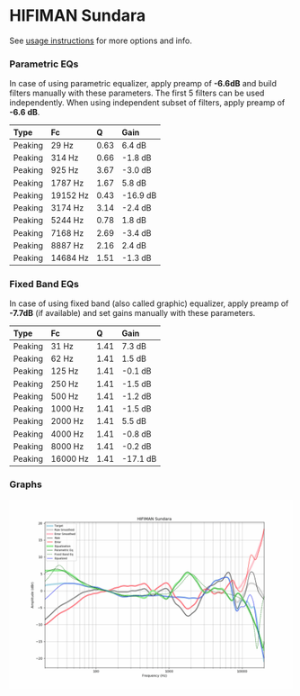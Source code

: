 # HIFIMAN Sundara
See [usage instructions](https://github.com/jaakkopasanen/AutoEq#usage) for more options and info.

### Parametric EQs
In case of using parametric equalizer, apply preamp of **-6.6dB** and build filters manually
with these parameters. The first 5 filters can be used independently.
When using independent subset of filters, apply preamp of **-6.6 dB**.

| Type    | Fc       |    Q | Gain     |
|:--------|:---------|:-----|:---------|
| Peaking | 29 Hz    | 0.63 | 6.4 dB   |
| Peaking | 314 Hz   | 0.66 | -1.8 dB  |
| Peaking | 925 Hz   | 3.67 | -3.0 dB  |
| Peaking | 1787 Hz  | 1.67 | 5.8 dB   |
| Peaking | 19152 Hz | 0.43 | -16.9 dB |
| Peaking | 3174 Hz  | 3.14 | -2.4 dB  |
| Peaking | 5244 Hz  | 0.78 | 1.8 dB   |
| Peaking | 7168 Hz  | 2.69 | -3.4 dB  |
| Peaking | 8887 Hz  | 2.16 | 2.4 dB   |
| Peaking | 14684 Hz | 1.51 | -1.3 dB  |

### Fixed Band EQs
In case of using fixed band (also called graphic) equalizer, apply preamp of **-7.7dB**
(if available) and set gains manually with these parameters.

| Type    | Fc       |    Q | Gain     |
|:--------|:---------|:-----|:---------|
| Peaking | 31 Hz    | 1.41 | 7.3 dB   |
| Peaking | 62 Hz    | 1.41 | 1.5 dB   |
| Peaking | 125 Hz   | 1.41 | -0.1 dB  |
| Peaking | 250 Hz   | 1.41 | -1.5 dB  |
| Peaking | 500 Hz   | 1.41 | -1.2 dB  |
| Peaking | 1000 Hz  | 1.41 | -1.5 dB  |
| Peaking | 2000 Hz  | 1.41 | 5.5 dB   |
| Peaking | 4000 Hz  | 1.41 | -0.8 dB  |
| Peaking | 8000 Hz  | 1.41 | -0.2 dB  |
| Peaking | 16000 Hz | 1.41 | -17.1 dB |

### Graphs
![](./HIFIMAN%20Sundara.png)